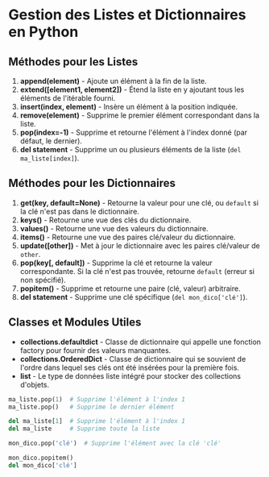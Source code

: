 # Gestion des Listes et Dictionnaires en Python

## Méthodes pour les Listes

1. **append(element)** - Ajoute un élément à la fin de la liste.
2. **extend([element1, element2])** - Étend la liste en y ajoutant tous les éléments de l'itérable fourni.
3. **insert(index, element)** - Insère un élément à la position indiquée.
4. **remove(element)** - Supprime le premier élément correspondant dans la liste.
5. **pop(index=-1)** - Supprime et retourne l'élément à l'index donné (par défaut, le dernier).
6. **del statement** - Supprime un ou plusieurs éléments de la liste (`del ma_liste[index]`).

## Méthodes pour les Dictionnaires

1. **get(key, default=None)** - Retourne la valeur pour une clé, ou `default` si la clé n'est pas dans le dictionnaire.
2. **keys()** - Retourne une vue des clés du dictionnaire.
3. **values()** - Retourne une vue des valeurs du dictionnaire.
4. **items()** - Retourne une vue des paires clé/valeur du dictionnaire.
5. **update([other])** - Met à jour le dictionnaire avec les paires clé/valeur de `other`.
6. **pop(key[, default])** - Supprime la clé et retourne la valeur correspondante. Si la clé n'est pas trouvée, retourne `default` (erreur si non spécifié).
7. **popitem()** - Supprime et retourne une paire (clé, valeur) arbitraire.
8. **del statement** - Supprime une clé spécifique (`del mon_dico['clé']`).

## Classes et Modules Utiles

- **collections.defaultdict** - Classe de dictionnaire qui appelle une fonction factory pour fournir des valeurs manquantes.
- **collections.OrderedDict** - Classe de dictionnaire qui se souvient de l'ordre dans lequel ses clés ont été insérées pour la première fois.
- **list** - Le type de données liste intégré pour stocker des collections d'objets.

```python
ma_liste.pop(1)  # Supprime l'élément à l'index 1
ma_liste.pop()   # Supprime le dernier élément

del ma_liste[1]  # Supprime l'élément à l'index 1
del ma_liste     # Supprime toute la liste

mon_dico.pop('clé')  # Supprime l'élément avec la clé 'clé'

mon_dico.popitem()
del mon_dico['clé']
```

